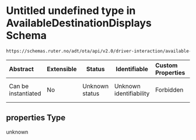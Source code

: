 # Untitled undefined type in AvailableDestinationDisplays Schema

```txt
https://schemas.ruter.no/adt/ota/api/v2.0/driver-interaction/available-destination-displays.json#/properties
```




| Abstract            | Extensible | Status         | Identifiable            | Custom Properties | Additional Properties | Access Restrictions | Defined In                                                                                                                          |
| :------------------ | ---------- | -------------- | ----------------------- | :---------------- | --------------------- | ------------------- | ----------------------------------------------------------------------------------------------------------------------------------- |
| Can be instantiated | No         | Unknown status | Unknown identifiability | Forbidden         | Allowed               | none                | [available-destination-displays.json\*](../../schema/driver-interaction/available-destination-displays.json "open original schema") |

## properties Type

unknown
